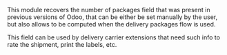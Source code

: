 This module recovers the number of packages field that was present in
previous versions of Odoo, that can be either be set manually by the
user, but also allows to be computed when the delivery packages flow is
used.

This field can be used by delivery carrier extensions that need such
info to rate the shipment, print the labels, etc.
